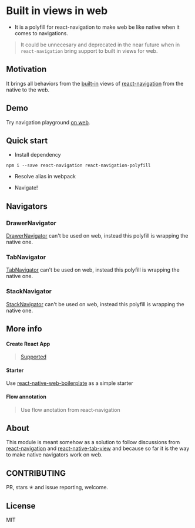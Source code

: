 # Built in views in web

- It is a polyfill for react-navigation to make web be like native when it comes to navigations.

> It could be unnecesary and deprecated in the near future when in `react-navigation` bring support to built in views for web.

## Motivation

It brings all behaviors from the [built-in](https://reactnavigation.org/docs/navigators/) views of [react-navigation](https://reactnavigation.org) from the native to the web.

## Demo

Try navigation playground [on web](https://react-navigation-playground.herokuapp.com/).

## Quick start

 - Install dependency

```
npm i --save react-navigation react-navigation-polyfill
```

 - Resolve alias in webpack

 - Navigate!

## Navigators

### DrawerNavigator

 [DrawerNavigator](https://reactnavigation.org/docs/navigators/drawer) can't be used on web, instead this polyfill is wrapping the native one.

### TabNavigator

 [TabNavigator](https://reactnavigation.org/docs/navigators/tab) can't be used on web, instead this polyfill is wrapping the native one.

### StackNavigator

[StackNavigator](https://reactnavigation.org/docs/navigators/stack) can't be used on web, instead this polyfill is wrapping the native one.

## More info

#### Create React App

> [Supported](https://github.com/react-community/react-navigation/issues/622)

#### Starter

 Use [react-native-web-boilerplate](https://github.com/agrcrobles/react-native-web-boilerplate) as a simple starter

#### Flow annotation

> Use flow anotation from react-navigation

## About

This module is meant somehow as a solution to follow discussions from 
[react-navigation](https://github.com/react-native-community/react-native-tab-view/issues/159) and [react-native-tab-view](https://github.com/react-native-community/react-native-tab-view/issues/159) and because so far it is the way to make native navigators work on web.

## CONTRIBUTING

PR, stars ✭ and issue reporting, welcome.

## License

MIT
